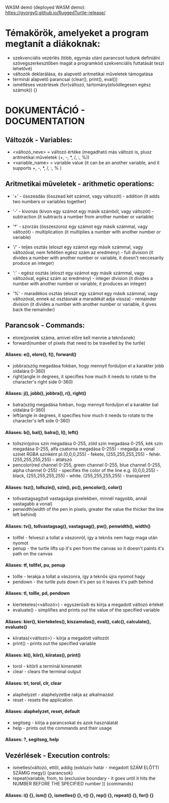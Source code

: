 WASM demó (deployed WASM demo): https://gyorgy0.github.io/RuggedTurtle-release/

# Témakörök, amelyeket a program megtanít a diákoknak:

- szekvenciális vezérlés (több, egymás utáni parancsot tudunk definiálni szövegszerkesztőben magát a programkód szekvenciális futtatását teszi lehetővé)
- változók deklarálása, és alapvető aritmetikai műveletek támogatása
- terminál alapvető parancsai (clear(), print(), eval())
- ismétléses vezérlések (for(változó, tartomány(elsődlegesen egész számok)) {}

# DOKUMENTÁCIÓ - DOCUMENTATION

## Változók - Variables:
-   <változó_neve> = változó értéke (megadható más változó is, plusz aritmetikai műveletek (+, -, *, /, :, %))
-   <variable_name> = variable value (it can be an another variable, and it supports +, -, *, /, :, % )


## Aritmetikai műveletek - arithmetic operations:
- '+' - összeadás (összead két számot, vagy változót)
      - addition (it adds two numbers or variables together)

- '-' - kivonás (kivon egy számot egy másik számból, vagy változót)
      - subtraction (it subtracts a number from another number or variable)

- '*' - szorzás (összeszoroz egy számot egy másik számmal, vagy változót)
      - multiplication (it multiplies a number with another number or variable)

- '/' - teljes osztás (eloszt egy számot egy másik számmal, vagy változóval, nem feltétlen egész szám az eredmény)
      - full division (it divides a number with another number or variable, it doesn't neccesarily produce an integer)

- ':' - egész osztás (eloszt egy számot egy másik számmal, vagy változóval, egész szám az eredmény)
      - integer division (it divides a number with another number or variable, it produces an integer)

- '%' - maradékos osztás (eloszt egy számot egy másik számmal, vagy változóval, ennek az osztásnak a maradékát adja vissza)
      - remainder division (it divides a number with another number or variable, it gives back the remainder)


## Parancsok - Commands:

- elore(pixelek száma, amivel előre kell mennie a teknősnek)
- forward(number of pixels that need to be travelled by the turtle)
#### Aliases: e(), elore(), f(), forward()

- jobbra(szög megadása fokban, hogy mennyit forduljon el a karakter jobb oldalára 0-360)
- right(angle in degrees, it specifies how much it needs to rotate to the character's right side 0-360)
#### Aliases: j(), jobb(), jobbra(), r(), right()


- balra(szög megadása fokban, hogy mennyit forduljon el a karakter bal oldalára 0-360)
- left(angle in degrees, it specifies how much it needs to rotate to the character's left side 0-360)
#### Aliases: b(), bal(), balra(), l(), left()


- tollszin(piros szín megadása 0-255, zöld szín megadása 0-255, kék szín megadása 0-255, alfa csatorna megadása 0-255) - megadja a vonal színét RGBA színként pl.(0,0,0,255) - fekete, (255,255,255,255) - fehér. (255,255,255,255) - átlátszó
- pencolor(red channel 0-255, green channel 0-255, blue channel 0-255, alpha channel 0-255) - specifies the color of the line e.g. (0,0,0,255) - black, (255,255,255,255) - white. (255,255,255,255) - transparent
#### Aliases: tsz(), tollszin(), szin(), pc(), pencolor(), color()


- tollvastagsag(toll vastagsága pixelekben, minnél nagyobb, annál vastagabb a vonal)
- penwidth(width of the pen in pixels, greater the value the thicker the line left behind)
#### Aliases: tv(), tollvastagsag(), vastagsag(), pw(), penwidth(), width()


- tollfel - felveszi a tollat a vászonról, így a teknős nem hagy maga után nyomot
- penup - the turtle lifts up it's pen from the canvas so it doesn't paints it's path on the canvas
#### Aliases: tf, tollfel, pu, penup


- tollle - lerakja a tollat a vászonra, így a teknős újra nyomot hagy
- pendown - the turtle puts down it's pen so it leaves it's path behind

#### Aliases: tl, tollle, pd, pendown


- kiertekeles(<változó>) - egyszerűsíti és kiírja a megadott változó értékét
- evaluate(<variable>) - simplifies and prints out the value of the specified variable


#### Aliases: kier(), kiertekeles(), kiszamolas(), eval(), calc(), calculate(), evaluate()


- kiiratas(<változó>) - kiírja a megadott változót
- print(<variable>) - prints out the specified variable


#### Aliases: ki(), kiir(), kiiratas(), print()


- torol - kitörli a terminál kimenetét
- clear - clears the terminal output


#### Aliases: trl, torol, clr, clear


- alaphelyzet - alaphelyzetbe rakja az alkalmazást
- reset - resets the application


#### Aliases: alaphelyzet, reset, default


- segitseg - kiírja a parancsokat és azok használatát
- help - prints out the commands and their usage


#### Aliases: ?, segitseg, help


## Vezérlések - Execution controls:

- ismetles(változó, ettől, addig (exkluzív határ - megadott SZÁM ELŐTTI SZÁMIG megy)) {parancsok}
- repeat(variable, from, to (exclusive boundary - it goes until it hits the NUMBER BEFORE THE SPECIFIED number )) {commands}
#### Aliases: i() {}, ism() {}, ismetles() {}, r() {}, rep() {}, repeat() {}, for() {}
